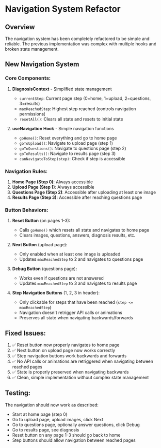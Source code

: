 # Navigation System Refactor

## Overview
The navigation system has been completely refactored to be simple and reliable. The previous implementation was complex with multiple hooks and broken state management.

## New Navigation System

### Core Components:

1. **DiagnosisContext** - Simplified state management
   - `currentStep`: Current page step (0=home, 1=upload, 2=questions, 3=results)
   - `maxReachedStep`: Highest step reached (controls navigation permissions)
   - `resetAll()`: Clears all state and resets to initial state

2. **useNavigation Hook** - Simple navigation functions
   - `goHome()`: Reset everything and go to home page
   - `goToUpload()`: Navigate to upload page (step 1)
   - `goToQuestions()`: Navigate to questions page (step 2)
   - `goToResults()`: Navigate to results page (step 3)
   - `canNavigateToStep(step)`: Check if step is accessible

### Navigation Rules:

1. **Home Page (Step 0)**: Always accessible
2. **Upload Page (Step 1)**: Always accessible
3. **Questions Page (Step 2)**: Accessible after uploading at least one image
4. **Results Page (Step 3)**: Accessible after reaching questions page

### Button Behaviors:

1. **Reset Button** (on pages 1-3): 
   - Calls `goHome()` which resets all state and navigates to home page
   - Clears images, questions, answers, diagnosis results, etc.

2. **Next Button** (upload page):
   - Only enabled when at least one image is uploaded
   - Updates `maxReachedStep` to 2 and navigates to questions page

3. **Debug Button** (questions page):
   - Works even if questions are not answered
   - Updates `maxReachedStep` to 3 and navigates to results page

4. **Step Navigation Buttons** (1, 2, 3 in header):
   - Only clickable for steps that have been reached (`step <= maxReachedStep`)
   - Navigation doesn't retrigger API calls or animations
   - Preserves all state when navigating backwards/forwards

## Fixed Issues:

1. ✅ Reset button now properly navigates to home page
2. ✅ Next button on upload page now works correctly
3. ✅ Step navigation buttons work backwards and forwards
4. ✅ No API calls or animations are retriggered when navigating between reached pages
5. ✅ State is properly preserved when navigating backwards
6. ✅ Clean, simple implementation without complex state management

## Testing:

The navigation should now work as described:
- Start at home page (step 0)
- Go to upload page, upload images, click Next
- Go to questions page, optionally answer questions, click Debug
- Go to results page, see diagnosis
- Reset button on any page 1-3 should go back to home
- Step buttons should allow navigation between reached pages
